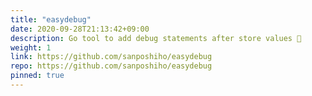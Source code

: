 ```yaml
---
title: "easydebug"
date: 2020-09-28T21:13:42+09:00
description: Go tool to add debug statements after store values 📝
weight: 1
link: https://github.com/sanposhiho/easydebug
repo: https://github.com/sanposhiho/easydebug
pinned: true
---
```


